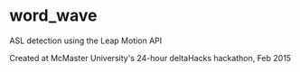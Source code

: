 # word_wave
ASL detection using the Leap Motion API

Created at McMaster University's 24-hour deltaHacks hackathon, Feb 2015
